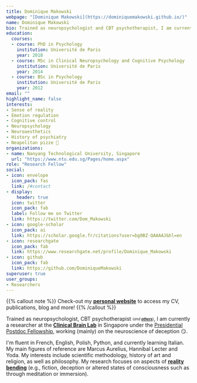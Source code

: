 ```yaml
---
title: Dominique Makowski
webpage: "[Dominique Makowski](https://dominiquemakowski.github.io/)"
name: Dominique Makowski
bio: Trained as neuropsychologist and CBT psychotherapist, I am currently working as a postdoc at the Clinical Brain Lab in Singapore on the neuroscience of deception.
education:
  courses:
  - course: PhD in Psychology
    institution: Université de Paris
    year: 2018
  - course: MSc in Clinical Neuropsychology and Cognitive Psychology
    institution: Université de Paris
    year: 2014
  - course: BSc in Psychology
    institution: Université de Paris
    year: 2012
email: ""
highlight_name: false
interests:
- Sense of reality
- Emotion regulation
- Cognitive control
- Neuropsychology
- Neuroaesthetics
- History of psychiatry
- Neapolitan pizze 🍕
organizations:
- name: Nanyang Technological University, Singapore
  url: "https://www.ntu.edu.sg/Pages/home.aspx"
role: "Research Fellow"
social:
- icon: envelope
  icon_pack: fas
  link: /#contact
- display:
    header: true
  icon: twitter
  icon_pack: fab
  label: Follow me on Twitter
  link: https://twitter.com/Dom_Makowski
- icon: google-scholar
  icon_pack: ai
  link: https://scholar.google.fr/citations?user=bg0BZ-QAAAAJ&hl=en
- icon: researchgate
  icon_pack: fab
  link: https://www.researchgate.net/profile/Dominique_Makowski
- icon: github
  icon_pack: fab
  link: https://github.com/DominiqueMakowski
superuser: true
user_groups:
- Researchers
---
```


{{% callout note %}}
Check-out my [**personal website**](https://dominiquemakowski.github.io/) to access my CV, publications, blog and more!
{{% /callout %}}


Trained as neuropsychologist, CBT psychotherapist <sub><sup>(*and* [***others***](https://dominiquemakowski.github.io/cv/#titles-and-licenses))</sup></sub>, I am currently a researcher at the [**Clinical Brain Lab**](http://www.clinicalbrain.org/) in Singapore under the [Presidential Postdoc Fellowship](https://www.ntu.edu.sg/tracs/ppf/Pages/home_PPF.aspx), working (mainly) on the neuroscience of deception :smirk:.

 I'm fluent in French, English, Polish, Python, and currently learning Italian. My main figures of reference are
Marcus Aurelius, Hannibal Lecter and Yoda. My interests include scientific methodology, history of art and religion, as well as philosophy. My research focuses on aspects of [**reality bending**](research/) (e.g., fiction, deception or altered states of consciousness such as through meditation or immersion).

<!-- {{< icon name="download" pack="fas" >}} Download my {{< staticref "media/demo_resume.pdf" "newtab" >}}resumé{{< /staticref >}}. -->
